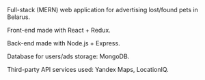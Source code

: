 <p>Full-stack (MERN) web application for advertising lost/found pets in Belarus.</p>
<p>Front-end made with React + Redux.</p>
<p>Back-end made with Node.js + Express.</p>
<p>Database for users/ads storage: MongoDB.</p>
<p>Third-party API services used: Yandex Maps, LocationIQ.</p>
